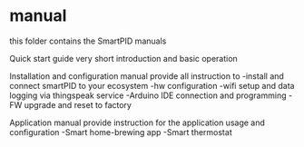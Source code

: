 # manual

this folder contains the SmartPID manuals

Quick start guide
very short introduction and basic operation

Installation and configuration manual
provide all instruction to 
-install and connect smartPID to your ecosystem 
-hw configuration
-wifi setup and data logging via thingspeak service 
-Arduino IDE connection and programming
-FW upgrade and reset to factory

Application manual
provide instruction for the application usage and configuration
-Smart home-brewing app
-Smart thermostat


